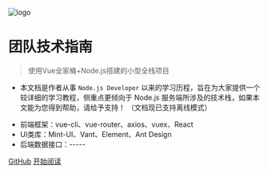 

![logo](https://docsify.js.org/_media/icon.svg)

# 团队技术指南

> 使用Vue全家桶+Node.js搭建的小型全栈项目
- 本文档是作者从事 ```Node.js Developer``` 以来的学习历程，旨在为大家提供一个较详细的学习教程，侧重点更倾向于 Node.js 服务端所涉及的技术栈，如果本文能为您得到帮助，请给予支持！ （文档现已支持离线模式）

* 前端框架：vue-cli、vue-router、axios、vuex、React
* UI类库：Mint-UI、Vant、Element、Ant Design
* 后端数据接口：-----

[GitHub](https://github.com/chao325/AnswerQuestion/tree/master)
[开始阅读](README.md)


